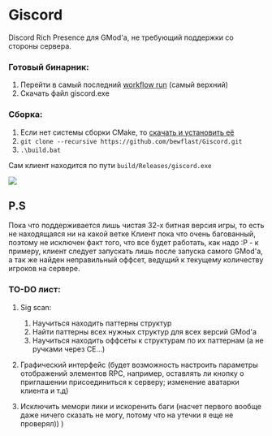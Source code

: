 # Giscord
Discord Rich Presence для GMod'a, не требующий поддержки со стороны сервера.


### Готовый бинарник:
1) Перейти в самый последний [workflow run](https://github.com/bewflast/Giscord/actions) (самый верхний)
2) Скачать файл giscord.exe


### Сборка:
1) Если нет системы сборки CMake, то [скачать и установить её](https://cmake.org/download/)
2) `git clone --recursive https://github.com/bewflast/Giscord.git`
3)  `.\build.bat`

Сам клиент находится по пути `build/Releases/giscord.exe`

![](https://i.imgur.com/os1A5Dv.jpeg)

## P.S
Пока что поддерживается лишь чистая 32-х битная версия игры, то есть не находящаяся ни на какой ветке
Клиент пока что очень багованный, поэтому не исключен факт того, что все будет работать, как надо :Р - к примеру, клиент следует запускать лишь после запуска самого GMod'a, а так же найден неправильный оффсет, ведущий к текущему количеству игроков на сервере.
### TO-DO лист:
 1) Sig scan:
    1) Научиться находить паттерны структур
    2) Найти паттерны всех нужных структур для всех  версий GMod'a
    3) Научиться находить оффсеты к структурам по их паттернам (а не ручками через CE...)

2) Графический интерфейс (будет возможность настроить параметры отображений элементов RPC, например, оставлять ли кнопку о приглашении присоединиться к серверу; изменение аватарки клиента и т.д)

3) Исключить мемори лики и искоренить баги (насчет первого вообще даже ничего сказать не могу, потому что на утечки я еще не проверял)) )
